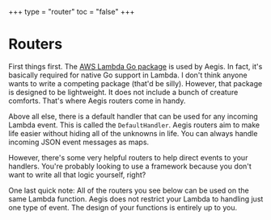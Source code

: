 +++
type = "router"
toc = "false"
+++

<h1 class="toc-ignore">Routers</h1>

First things first. The <a href="https://github.com/aws/aws-lambda-go" target="_blank">AWS Lambda Go package</a>
is used by Aegis. In fact, it's basically required for native Go support in Lambda. I don't think anyone wants
to write a competing package (that'd be silly). However, that package is designed to be lightweight. It does not
include a bunch of creature comforts. That's where Aegis routers come in handy.

Above all else, there is a default handler that can be used for any incoming Lambda event. This is called
the `DefaultHandler`. Aegis routers aim to make life easier without hiding all of the unknowns in life. You
can always handle incoming JSON event messages as maps.

However, there's some very helpful routers to help direct events to your handlers. You're probably looking
to use a framework because you don't want to write all that logic yourself, right?

One last quick note: All of the routers you see below can be used on the same Lambda function. Aegis does not
restrict your Lambda to handling just one type of event. The design of your functions is entirely up to you.